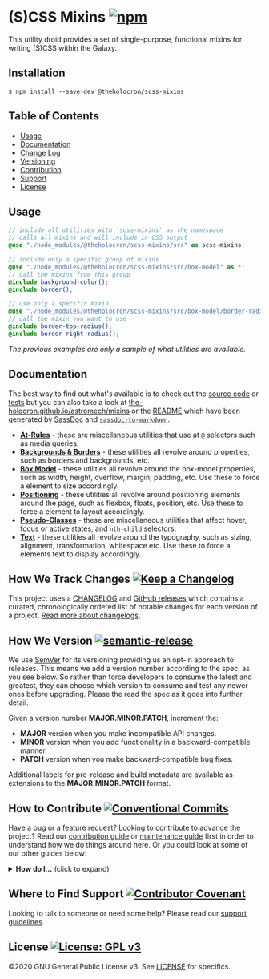 # (S)CSS Mixins [![npm](https://img.shields.io/npm/v/@theholocron/scss-mixins)](https://www.npmjs.com/package/@theholocron/scss-mixins)

This utility droid provides a set of single-purpose, functional mixins for writing (S)CSS within the Galaxy. 

## Installation

```shell
$ npm install --save-dev @theholocron/scss-mixins
```

## Table of Contents

* [Usage](#usage)
* [Documentation](#documentation)
* [Change Log](#how-we-track-changes)
* [Versioning](#how-we-version)
* [Contribution](#how-to-contribute)
* [Support](#where-to-find-suport)
* [License](#license)

## Usage

```scss
// include all utilities with 'scss-mixins' as the namespace
// calls all mixins and will include in CSS output
@use "./node_modules/@theholocron/scss-mixins/src" as scss-mixins;

// include only a specific group of mixins
@use "./node_modules/@theholocron/scss-mixins/src/box-model" as *;
// call the mixins from this group
@include background-color();
@include border();

// use only a specific mixin
@use "./node_modules/@theholocron/scss-mixins/src/box-model/border-radius" as *;
// call the mixin you want to use
@include border-top-radius();
@include border-right-radius();
```

_The previous examples are only a sample of what utilities are available._

## Documentation

The best way to find out what's available is to check out the [source code](./src/) or [tests](./test/) but you can also take a look at [the-holocron.github.io/astromech/mixins](http://the-holocron.github.io/astromech/mixins/) or the [README](./src/README.md) which have been generated by [SassDoc](http://sassdoc.com) and [`sassdoc-to-markdown`](https://github.com/hidoo/unit-sass/blob/master/packages/sassdoc-to-markdown).

* [**At-Rules**](./src/at-rules/README.md) - these are miscellaneous utilities that use at `@` selectors such as media queries.
* [**Backgrounds & Borders**](./src/backgrounds-borders/README.md) - these utilities all revolve around properties, such as borders and backgrounds, etc.
* [**Box Model**](./src/box-model/README.md) - these utilities all revolve around the box-model properties, such as width, height, overflow, margin, padding, etc. Use these to force a element to size accordingly.
* [**Positioning**](./src/positioning/README.md) - these utilities all revolve around positioning elements around the page, such as flexbox, floats, position, etc. Use these to force a element to layout accordingly.
* [**Pseudo-Classes**](./src/pseudo-classes/README.md) - these are miscellaneous utilities that affect hover, focus or active states, and `nth-child` selectors.
* [**Text**](./src/text/README.md) - these utilities all revolve around the typography, such as sizing, alignment, transformation, whitespace etc. Use these to force a elements text to display accordingly.

## How We Track Changes [![Keep a Changelog](https://img.shields.io/badge/Keep%20a%20Changelog-1.0.0-orange)](https://keepachangelog.com/en/1.0.0/)

This project uses a [CHANGELOG](./CHANGELOG.md) and [GitHub releases](https://help.github.com/en/github/administering-a-repository/about-releases) which contains a curated, chronologically ordered list of notable changes for each version of a project. [Read more about changelogs](https://keepachangelog.com/en/1.0.0/).

## How We Version [![semantic-release](https://img.shields.io/badge/%20%20%F0%9F%93%A6%F0%9F%9A%80-semantic--release-e10079.svg)](https://github.com/semantic-release/semantic-release)

We use [SemVer](https://semver.org/) for its versioning providing us an opt-in approach to releases. This means we add a version number according to the spec, as you see below. So rather than force developers to consume the latest and greatest, they can choose which version to consume and test any newer ones before upgrading. Please the read the spec as it goes into further detail.

Given a version number **MAJOR.MINOR.PATCH**, increment the:

* **MAJOR** version when you make incompatible API changes.
* **MINOR** version when you add functionality in a backward-compatible manner.
* **PATCH** version when you make backward-compatible bug fixes.

Additional labels for pre-release and build metadata are available as extensions to the **MAJOR.MINOR.PATCH** format.

## How to Contribute [![Conventional Commits](https://img.shields.io/badge/Conventional%20Commits-1.0.0-yellow.svg)](https://conventionalcommits.org)

Have a bug or a feature request? Looking to contribute to advance the project? Read our [contribution guide](../../github/CONTRIBUTING.md) or [maintenance guide](../../.github/MAINTAINING.md) first in order to understand how we do things around here. Or you could look at some of our other guides below:

<details>
  <summary><strong>How do I…</strong> (click to expand)</summary>

* [Ask or Say Something?](../../.github/SUPPORT.md)
  * [Request Support](../../.github/SUPPORT.md#request-support)
  * [Report an Error or Bug](../../.github/SUPPORT.md#report-an-error-or-bug)
  * [Request a Feature](../../.github/SUPPORT.md#request-a-feature)
* [Make Something?](../../.github/CONTRIBUTING.md)
  * [Setup the Project](../../.github/CONTRIBUTING.md#get-started)
  * [Create an Issue](../../.github/CONTRIBUTING.md#creating-a-good-issue)
  * [Create a Feature Request](../../.github/CONTRIBUTING.md#create-a-good-feature-request)
  * [Contribute Documentation](../../.github/CONTRIBUTING.md#contribute-to-documentation)
  * [Contribute Code](../../.github/CONTRIBUTING.md#create-a-pull-request)
  * [Join the Team](../../.github/CONTRIBUTING.md#join-the-team)
* [Manage Something](../../.github/MAINTAINING.md)
  * [Provide Support on Issues](../../.github/MAINTAINING.md#provide-support-on-issues)
  * [Label Issues](../../.github/MAINTAINING.md#label-issues)
  * [Clean Up Issues and PRs](../../.github/MAINTAINING.md#clean-up-issues-and-prs)
  * [Create a Pull Request](../../.github/MAINTAINING.md#create-a-pull-request)
  * [Review Pull Requests](../../.github/MAINTAINING.md#review-pull-requests)
  * [Merge Pull Requests](./.github/MAINTAINING.md#merge-pull-requests)
  * [Tag a Release](../../.github/MAINTAINING.md#tag-a-release)
  * [Release a Version](../../.github/MAINTAINING.md#release-a-version)

</details>

## Where to Find Support [![Contributor Covenant](https://img.shields.io/badge/Contributor%20Covenant-v2.0%20adopted-ff69b4.svg)](code_of_conduct.md)

Looking to talk to someone or need some help? Please read our [support guidelines](../../.github/SUPPORT.md).

## License [![License: GPL v3](https://img.shields.io/badge/License-GPLv3-blue.svg)](https://www.gnu.org/licenses/gpl-3.0)

©2020 GNU General Public License v3. See [LICENSE](../../LICENSE) for specifics.
